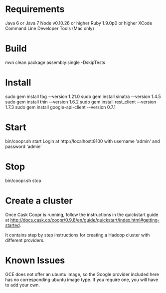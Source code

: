 Requirements
============
Java 6 or Java 7
Node v0.10.26 or higher
Ruby 1.9.0p0 or higher
XCode Command Line Developer Tools (Mac only)

Build
=====
mvn clean package assembly:single -DskipTests

Install
======
sudo gem install fog --version 1.21.0
sudo gem install sinatra --version 1.4.5
sudo gem install thin --version 1.6.2
sudo gem install rest_client --version 1.7.3
sudo gem install google-api-client --version 0.7.1

Start
=====
bin/coopr.sh start
Login at http://localhost:8100 with username 'admin' and password 'admin'

Stop
=====
bin/coopr.sh stop

Create a cluster
================
Once Cask Coopr is running, follow the instructions in the quickstart guide at 
http://docs.cask.co/coopr/0.9.8/en/guide/quickstart/index.html#getting-started.

It contains step by step instructions for creating a Hadoop cluster with different providers.

Known Issues
============
GCE does not offer an ubuntu image, so the Google provider included here has no corresponding
ubuntu image type. If you require one, you will have to add your own.
